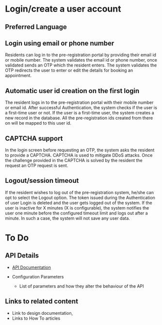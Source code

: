 #  Login/create a user account

##  Preferred Language

##  Login using email or phone number
Residents can log in to the pre-registration portal by providing their email id or mobile number. The system validates the email id or phone number, once validated sends an OTP which the resident enters. The system validates the OTP redirects the user to enter or edit the details for booking an appointment.

## Automatic user id creation on the first login 
The resident logs in to the pre-registration portal with their mobile number or email id. After successful Authentication, the system checks if the user is a first-time user or not. If the user is a first-time user, the system creates a new record in the database. All the pre-registration ids created from there on will be mapped to this user id.

## CAPTCHA support
In the login screen before requesting an OTP, the system asks the resident to provide a CAPTCHA. CAPTCHA is used to mitigate DDoS attacks. Once the challenge provided in the CAPTCHA is solved by the resident the request an OTP request is sent.

## Logout/session timeout 
If the resident wishes to log out of the pre-registration system, he/she can opt to select the Logout option. The token issued during the Authentication of user Login is deleted and the user gets logged out of the system.  If the user is inactive for X minutes (X is configurable), the system notifies the user one minute before the configured timeout limit and logs out after a minute. In such a case, the system will not save any user data.

# To Do

## API Details
 * [API Documentation](Pre-Reg-API-Documentation.md)

* Configuration Parameters
    * List of parameters and how they alter the behaviour of the API

## Links to related content
* Link to design documentation,
* Links to How To articles

